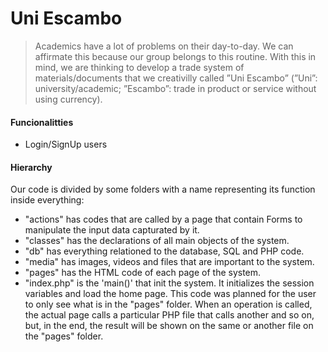 # Uni Escambo

> Academics have a lot of problems on their day-to-day. We can affirmate this because our group belongs to this routine. With this in mind, we are thinking to develop a trade system of materials/documents that we creativilly called ”Uni Escambo” (”Uni”: university/academic; ”Escambo”: trade in product or service without using currency).

#### Funcionalitties
* Login/SignUp users

#### Hierarchy
Our code is divided by some folders with a name representing its function inside everything:
* "actions" has codes that are called by a page that contain Forms to manipulate the input data capturated by it.
* "classes" has the declarations of all main objects of the system.
* "db" has everything relationed to the database, SQL and PHP code. 
* "media" has images, videos and files that are important to the system.
* "pages" has the HTML code of each page of the system.
* "index.php" is the 'main()' that init the system. It initializes the session variables and load the home page.
This code was planned for the user to only see what is in the "pages" folder. When an operation is called, the actual page calls a particular PHP file that calls another and so on, but, in the end, the result will be shown on the same or another file on the "pages" folder.
